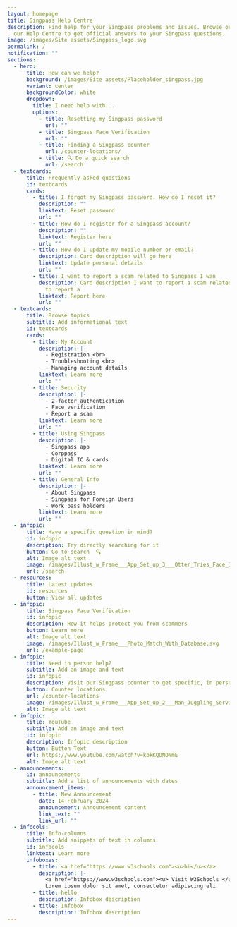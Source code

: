 ```yaml
---
layout: homepage
title: Singpass Help Centre
description: Find help for your Singpass problems and issues. Browse or search
  our Help Centre to get official answers to your Singpass questions.
image: /images/Site assets/Singpass_logo.svg
permalink: /
notification: ""
sections:
  - hero:
      title: How can we help?
      background: /images/Site assets/Placeholder_singpass.jpg
      variant: center
      backgroundColor: white
      dropdown:
        title: I need help with...
        options:
          - title: Resetting my Singpass password
            url: ""
          - title: Singpass Face Verification
            url: ""
          - title: Finding a Singpass counter
            url: /counter-locations/
          - title: 🔍 Do a quick search
            url: /search
  - textcards:
      title: Frequently-asked questions
      id: textcards
      cards:
        - title: I forgot my Singpass password. How do I reset it?
          description: ""
          linktext: Reset password
          url: ""
        - title: How do I register for a Singpass account?
          description: ""
          linktext: Register here
          url: ""
        - title: How do I update my mobile number or email?
          description: Card description will go here
          linktext: Update personal details
          url: ""
        - title: I want to report a scam related to Singpass I wan
          description: Card description I want to report a scam related to Singpass I want
            to report a
          linktext: Report here
          url: ""
  - textcards:
      title: Browse topics
      subtitle: Add informational text
      id: textcards
      cards:
        - title: My Account
          description: |-
            - Registration <br>
            - Troubleshooting <br>
            - Managing account details
          linktext: Learn more
          url: ""
        - title: Security
          description: |-
            - 2-factor authentication
            - Face verification
            - Report a scam
          linktext: Learn more
          url: ""
        - title: Using Singpass
          description: |-
            - Singpass app
            - Corppass
            - Digital IC & cards
          linktext: Learn more
          url: ""
        - title: General Info
          description: |-
            - About Singpass
            - Singpass for Foreign Users
            - Work pass holders
          linktext: Learn more
          url: ""
  - infopic:
      title: Have a specific question in mind?
      id: infopic
      description: Try directly searching for it
      button: Go to search  🔍
      alt: Image alt text
      image: /images/Illust_w_Frame___App_Set_up_3___Otter_Tries_Face_ID.svg
      url: /search
  - resources:
      title: Latest updates
      id: resources
      button: View all updates
  - infopic:
      title: Singpass Face Verification
      id: infopic
      description: How it helps protect you from scammers
      button: Learn more
      alt: Image alt text
      image: /images/Illust_w_Frame___Photo_Match_With_Database.svg
      url: /example-page
  - infopic:
      title: Need in person help?
      subtitle: Add an image and text
      id: infopic
      description: Visit our Singpass counter to get specific, in person help
      button: Counter locations
      url: /counter-locations
      image: /images/Illust_w_Frame___App_Set_up_2___Man_Juggling_Services.svg
      alt: Image alt text
  - infopic:
      title: YouTube
      subtitle: Add an image and text
      id: infopic
      description: Infopic description
      button: Button Text
      url: https://www.youtube.com/watch?v=kbkKQONONmE
      alt: Image alt text
  - announcements:
      id: announcements
      subtitle: Add a list of announcements with dates
      announcement_items:
        - title: New Announcement
          date: 14 February 2024
          announcement: Announcement content
          link_text: ""
          link_url: ""
  - infocols:
      title: Info-columns
      subtitle: Add snippets of text in columns
      id: infocols
      linktext: Learn more
      infoboxes:
        - title: <a href="https://www.w3schools.com"><u>hi</u></a>
          description: |-
            <a href="https://www.w3schools.com"><u> Visit W3Schools </u></a>
            Lorem ipsum dolor sit amet, consectetur adipiscing eli
        - title: hello
          description: Infobox description
        - title: Infobox
          description: Infobox description
---
```

